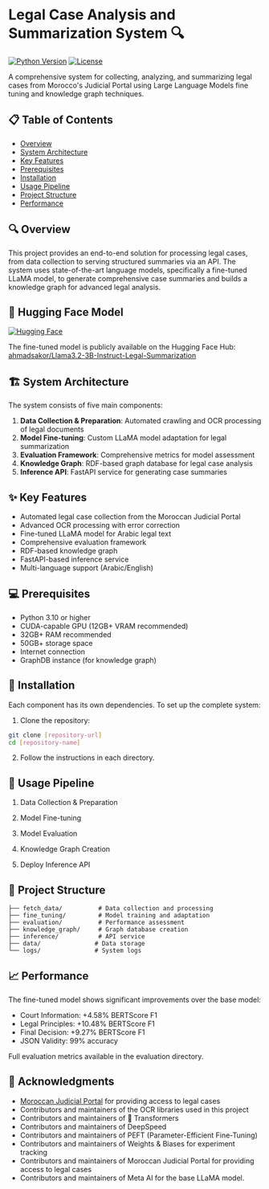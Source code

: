 # Legal Case Analysis and Summarization System 🔍

[![Python Version](https://img.shields.io/badge/python-3.10%2B-blue.svg)](https://www.python.org/downloads/)
[![License](https://img.shields.io/badge/License-Apache%202.0-blue.svg)](https://opensource.org/licenses/Apache-2.0)

A comprehensive system for collecting, analyzing, and summarizing legal cases from Morocco's Judicial Portal using Large Language Models fine tuning and knowledge graph techniques.

## 📋 Table of Contents
- [Overview](#overview)
- [System Architecture](#system-architecture)
- [Key Features](#key-features)
- [Prerequisites](#prerequisites)
- [Installation](#installation)
- [Usage Pipeline](#usage-pipeline)
- [Project Structure](#project-structure)
- [Performance](#performance)

## 🔍 Overview

This project provides an end-to-end solution for processing legal cases, from data collection to serving structured summaries via an API. The system uses state-of-the-art language models, specifically a fine-tuned LLaMA model, to generate comprehensive case summaries and builds a knowledge graph for advanced legal analysis.

## 🤗 Hugging Face Model

[![Hugging Face](https://img.shields.io/badge/🤗%20Model-Llama3.2--3B--Instruct--Legal--Summarization-yellow)](https://huggingface.co/ahmadsakor/Llama3.2-3B-Instruct-Legal-Summarization)

The fine-tuned model is publicly available on the Hugging Face Hub: [ahmadsakor/Llama3.2-3B-Instruct-Legal-Summarization](https://huggingface.co/ahmadsakor/Llama3.2-3B-Instruct-Legal-Summarization)


## 🏗️ System Architecture

The system consists of five main components:

1. **Data Collection & Preparation**: Automated crawling and OCR processing of legal documents
2. **Model Fine-tuning**: Custom LLaMA model adaptation for legal summarization
3. **Evaluation Framework**: Comprehensive metrics for model assessment
4. **Knowledge Graph**: RDF-based graph database for legal case analysis
5. **Inference API**: FastAPI service for generating case summaries

## ✨ Key Features

- Automated legal case collection from the Moroccan Judicial Portal
- Advanced OCR processing with error correction
- Fine-tuned LLaMA model for Arabic legal text
- Comprehensive evaluation framework
- RDF-based knowledge graph
- FastAPI-based inference service
- Multi-language support (Arabic/English)

## 💻 Prerequisites

- Python 3.10 or higher
- CUDA-capable GPU (12GB+ VRAM recommended)
- 32GB+ RAM recommended
- 50GB+ storage space
- Internet connection
- GraphDB instance (for knowledge graph)

## 🚀 Installation

Each component has its own dependencies. To set up the complete system:

1. Clone the repository:
```bash
git clone [repository-url]
cd [repository-name]
```

2. Follow the instructions in each directory.


## 📝 Usage Pipeline


1. Data Collection & Preparation


2. Model Fine-tuning


3. Model Evaluation


4. Knowledge Graph Creation


5. Deploy Inference API


## 📁 Project Structure

```
├── fetch_data/          # Data collection and processing
├── fine_tuning/         # Model training and adaptation
├── evaluation/          # Performance assessment
├── knowledge_graph/     # Graph database creation
├── inference/           # API service
├── data/               # Data storage
└── logs/               # System logs
```

## 📈 Performance

The fine-tuned model shows significant improvements over the base model:

- Court Information: +4.58% BERTScore F1
- Legal Principles: +10.48% BERTScore F1
- Final Decision: +9.27% BERTScore F1
- JSON Validity: 99% accuracy

Full evaluation metrics available in the evaluation directory.

## 🙏 Acknowledgments

- [Moroccan Judicial Portal](https://juriscassation.cspj.ma/en) for providing access to legal cases
- Contributors and maintainers of the OCR libraries used in this project
- Contributors and maintainers of 🤗 Transformers
- Contributors and maintainers of DeepSpeed
- Contributors and maintainers of PEFT (Parameter-Efficient Fine-Tuning)
- Contributors and maintainers of Weights & Biases for experiment tracking
- Contributors and maintainers of Moroccan Judicial Portal for providing access to legal cases
- Contributors and maintainers of Meta AI for the base LLaMA model.